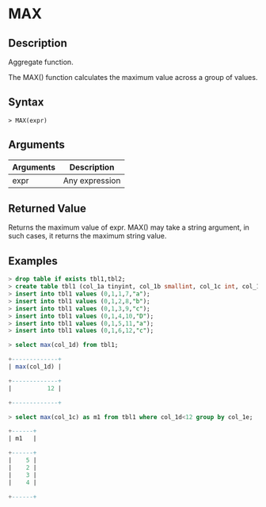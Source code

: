 # **MAX**

## **Description**

Aggregate function.

The MAX() function calculates the maximum value across a group of values.

## **Syntax**

```
> MAX(expr)
```

## **Arguments**

|  Arguments   | Description  |
|  ----  | ----  |
| expr  | Any expression |

## **Returned Value**

Returns the maximum value of expr. MAX() may take a string argument, in such cases, it returns the maximum string value.

## **Examples**

```sql
> drop table if exists tbl1,tbl2;
> create table tbl1 (col_1a tinyint, col_1b smallint, col_1c int, col_1d bigint, col_1e char(10) not null);
> insert into tbl1 values (0,1,1,7,"a");
> insert into tbl1 values (0,1,2,8,"b");
> insert into tbl1 values (0,1,3,9,"c");
> insert into tbl1 values (0,1,4,10,"D");
> insert into tbl1 values (0,1,5,11,"a");
> insert into tbl1 values (0,1,6,12,"c");

> select max(col_1d) from tbl1;

+-------------+
| max(col_1d) |

+-------------+
|          12 |

+-------------+

> select max(col_1c) as m1 from tbl1 where col_1d<12 group by col_1e;

+------+
| m1   |

+------+
|    5 |
|    2 |
|    3 |
|    4 |

+------+
```
